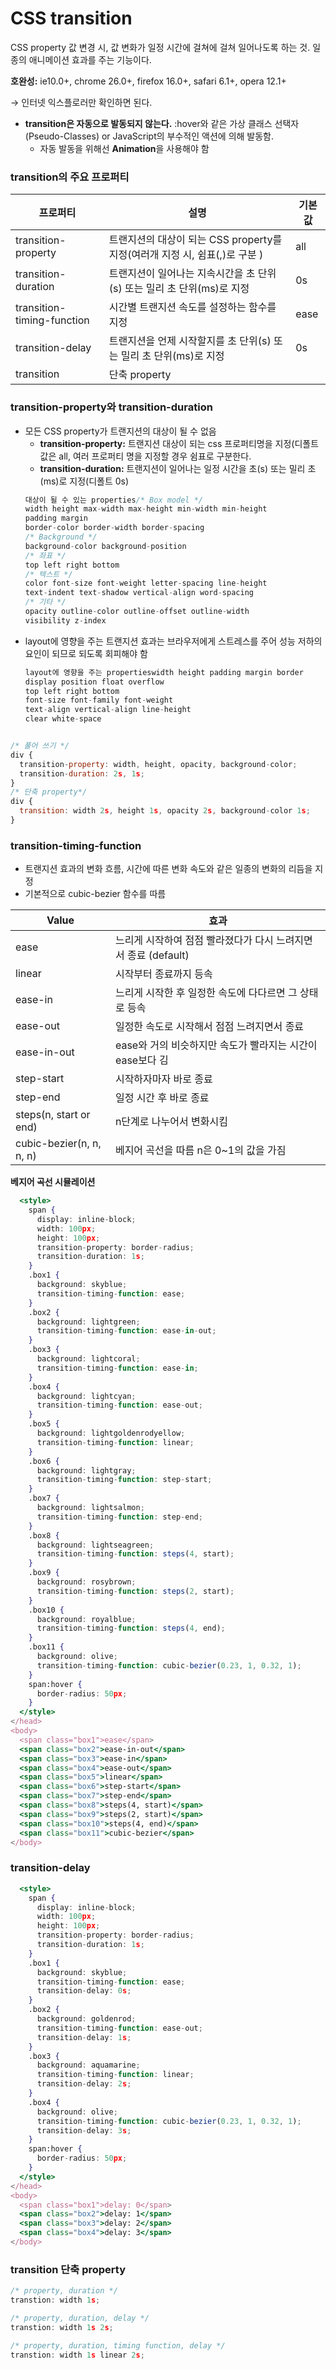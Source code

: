 # CSS transition

CSS property 값 변경 시, 값 변화가 일정 시간에 걸쳐에 걸쳐 일어나도록 하는 것. 일종의 애니메이션 효과를 주는 기능이다.

**호완성:** ie10.0+, chrome 26.0+, firefox 16.0+, safari 6.1+, opera 12.1+

→ 인터넷 익스플로러만 확인하면 된다.

- **transition은 자동으로 발동되지 않는다.** :hover와 같은 가상 클래스 선택자(Pseudo-Classes) or JavaScript의 부수적인 액션에 의해 발동함.
  - 자동 발동을 위해선 **Animation**을 사용해야 함

### **transition의 주요 프로퍼티**

| 프로퍼티                   | 설명                                                                        | 기본값 |
| -------------------------- | --------------------------------------------------------------------------- | ------ |
| transition-property        | 트랜지션의 대상이 되는 CSS property를 지정(여러개 지정 시, 쉼표(,)로 구분 ) | all    |
| transition-duration        | 트랜지션이 일어나는 지속시간을 초 단위(s) 또는 밀리 초 단위(ms)로 지정      | 0s     |
| transition-timing-function | 시간별 트랜지션 속도를 설정하는 함수를 지정                                 | ease   |
| transition-delay           | 트랜지션을 언제 시작할지를 초 단위(s) 또는 밀리 초 단위(ms)로 지정          | 0s     |
| transition                 | 단축 property                                                               |        |

### **transition-property와 transition-duration**

- 모든 CSS property가 트랜지션의 대상이 될 수 없음
  - **transition-property:** 트랜지션 대상이 되는 css 프로퍼티명을 지정(디폴트값은 all, 여러 프로퍼티 명을 지정할 경우 쉼표로 구분한다.
  - **transition-duration:** 트랜지션이 일어나는 일정 시간을 초(s) 또는 밀리 초(ms)로 지정(디폴트 0s)
  ```jsx
  대상이 될 수 있는 properties/* Box model */
  width height max-width max-height min-width min-height
  padding margin
  border-color border-width border-spacing
  /* Background */
  background-color background-position
  /* 좌표 */
  top left right bottom
  /* 텍스트 */
  color font-size font-weight letter-spacing line-height
  text-indent text-shadow vertical-align word-spacing
  /* 기타 */
  opacity outline-color outline-offset outline-width
  visibility z-index
  ```
- layout에 영향을 주는 트랜지션 효과는 브라우저에게 스트레스를 주어 성능 저하의 요인이 되므로 되도록 회피해야 함
  ```jsx
  layout에 영향을 주는 propertieswidth height padding margin border
  display position float overflow
  top left right bottom
  font-size font-family font-weight
  text-align vertical-align line-height
  clear white-space
  ```

```jsx

/* 풀어 쓰기 */
div {
  transition-property: width, height, opacity, background-color;
  transition-duration: 2s, 1s;
}
/* 단축 property*/
div {
  transition: width 2s, height 1s, opacity 2s, background-color 1s;
}
```

### **transition-timing-function**

- 트랜지션 효과의 변화 흐름, 시간에 따른 변화 속도와 같은 일종의 변화의 리듬을 지정
- 기본적으로 cubic-bezier 함수를 따름

| Value                    | 효과                                                           |
| ------------------------ | -------------------------------------------------------------- |
| ease                     | 느리게 시작하여 점점 빨라졌다가 다시 느려지면서 종료 (default) |
| linear                   | 시작부터 종료까지 등속                                         |
| ease-in                  | 느리게 시작한 후 일정한 속도에 다다르면 그 상태로 등속         |
| ease-out                 | 일정한 속도로 시작해서 점점 느려지면서 종료                    |
| ease-in-out              | ease와 거의 비슷하지만 속도가 빨라지는 시간이 ease보다 김      |
| step-start               | 시작하자마자 바로 종료                                         |
| step-end                 | 일정 시간 후 바로 종료                                         |
| steps(n, start or end)   | n단계로 나누어서 변화시킴                                      |
| cubic-bezier(n, n, n, n) | 베지어 곡선을 따름 n은 0~1의 값을 가짐                         |

**베지어 곡선 시뮬레이션**

```jsx
  <style>
    span {
      display: inline-block;
      width: 100px;
      height: 100px;
      transition-property: border-radius;
      transition-duration: 1s;
    }
    .box1 {
      background: skyblue;
      transition-timing-function: ease;
    }
    .box2 {
      background: lightgreen;
      transition-timing-function: ease-in-out;
    }
    .box3 {
      background: lightcoral;
      transition-timing-function: ease-in;
    }
    .box4 {
      background: lightcyan;
      transition-timing-function: ease-out;
    }
    .box5 {
      background: lightgoldenrodyellow;
      transition-timing-function: linear;
    }
    .box6 {
      background: lightgray;
      transition-timing-function: step-start;
    }
    .box7 {
      background: lightsalmon;
      transition-timing-function: step-end;
    }
    .box8 {
      background: lightseagreen;
      transition-timing-function: steps(4, start);
    }
    .box9 {
      background: rosybrown;
      transition-timing-function: steps(2, start);
    }
    .box10 {
      background: royalblue;
      transition-timing-function: steps(4, end);
    }
    .box11 {
      background: olive;
      transition-timing-function: cubic-bezier(0.23, 1, 0.32, 1);
    }
    span:hover {
      border-radius: 50px;
    }
  </style>
</head>
<body>
  <span class="box1">ease</span>
  <span class="box2">ease-in-out</span>
  <span class="box3">ease-in</span>
  <span class="box4">ease-out</span>
  <span class="box5">linear</span>
  <span class="box6">step-start</span>
  <span class="box7">step-end</span>
  <span class="box8">steps(4, start)</span>
  <span class="box9">steps(2, start)</span>
  <span class="box10">steps(4, end)</span>
  <span class="box11">cubic-bezier</span>
</body>
```

### **transition-delay**

```jsx
  <style>
    span {
      display: inline-block;
      width: 100px;
      height: 100px;
      transition-property: border-radius;
      transition-duration: 1s;
    }
    .box1 {
      background: skyblue;
      transition-timing-function: ease;
      transition-delay: 0s;
    }
    .box2 {
      background: goldenrod;
      transition-timing-function: ease-out;
      transition-delay: 1s;
    }
    .box3 {
      background: aquamarine;
      transition-timing-function: linear;
      transition-delay: 2s;
    }
    .box4 {
      background: olive;
      transition-timing-function: cubic-bezier(0.23, 1, 0.32, 1);
      transition-delay: 3s;
    }
    span:hover {
      border-radius: 50px;
    }
  </style>
</head>
<body>
  <span class="box1">delay: 0</span>
  <span class="box2">delay: 1</span>
  <span class="box3">delay: 2</span>
  <span class="box4">delay: 3</span>
</body>
```

### **transition 단축 property**

```jsx
/* property, duration */
transtion: width 1s;

/* property, duration, delay */
transtion: width 1s 2s;

/* property, duration, timing function, delay */
transtion: width 1s linear 2s;
```

